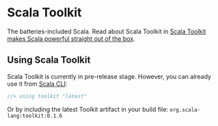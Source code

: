# Scala Toolkit
The batteries-included Scala. Read about Scala Toolkit in [Scala Toolkit makes Scala powerful straight out of the box](https://virtuslab.com/blog/scala-toolkit-makes-scala-powerful-straight-out-of-the-box/).

## Using Scala Toolkit

Scala Toolkit is currently in pre-release stage. However, you can already use it from [Scala CLI](https://scala-cli.virtuslab.org/):
```scala
//> using toolkit "latest"
```
Or by including the latest Toolkit artifact in your build file: `org.scala-lang:toolkit:0.1.6`
